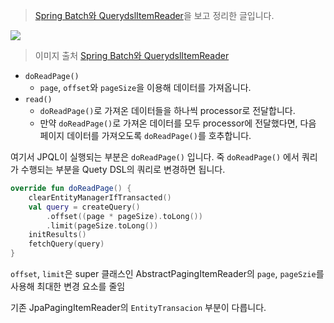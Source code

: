 > [Spring Batch와 QuerydslItemReader](https://github.com/jojoldu/spring-batch-querydsl/blob/master/posts/querydsl-reader/README.md)을 보고 정리한 글입니다.

![](https://github.com/jojoldu/spring-batch-querydsl/raw/master/posts/querydsl-reader/images/chunk.png)
> 이미지 출처 [Spring Batch와 QuerydslItemReader](https://github.com/jojoldu/spring-batch-querydsl/tree/master/posts/querydsl-reader)

* `doReadPage()`
  * `page`, `offset`와 `pageSize`을 이용해 데이터를 가져옵니다.
* `read()`
  * `doReadPage()`로 가져온 데이터들을 하나씩 processor로 전달합니다.
  * 만약 `doReadPage()`로 가져온 데이터를 모두 processor에 전달했다면, 다음 페이지 데이터를 가져오도록 `doReadPage()`를 호추합니다.

여기서 JPQL이 실행되는 부분은 `doReadPage()` 입니다. 죽 `doReadPage()` 에서 쿼리가 수행되는 부분을 Quety DSL의 쿼리로 변경하면 됩니다.

```kotlin
override fun doReadPage() {
    clearEntityManagerIfTransacted()
    val query = createQuery()
        .offset((page * pageSize).toLong())
        .limit(pageSize.toLong())
    initResults()
    fetchQuery(query)
}
````
`offset`, `limit`은 super 클래스인 AbstractPagingItemReader의 `page`, `pageSzie`를 사용해 최대한 변경 요소를 줄임


기존 JpaPagingItemReader의 `EntityTransacion` 부분이 다릅니다. 